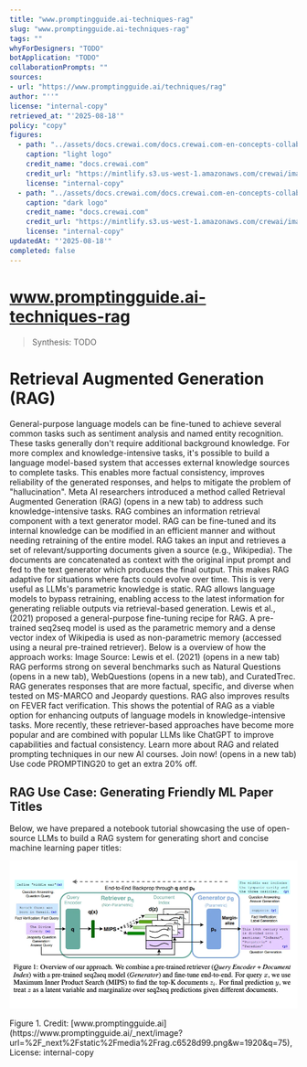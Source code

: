 ```yaml
---
title: "www.promptingguide.ai-techniques-rag"
slug: "www.promptingguide.ai-techniques-rag"
tags: ""
whyForDesigners: "TODO"
botApplication: "TODO"
collaborationPrompts: ""
sources:
- url: "https://www.promptingguide.ai/techniques/rag"
author: "''"
license: "internal-copy"
retrieved_at: "'2025-08-18'"
policy: "copy"
figures:
  - path: "../assets/docs.crewai.com/docs.crewai.com-en-concepts-collaboration/71bc45159c09.webp"
    caption: "light logo"
    credit_name: "docs.crewai.com"
    credit_url: "https://mintlify.s3.us-west-1.amazonaws.com/crewai/images/crew_only_logo.png"
    license: "internal-copy"
  - path: "../assets/docs.crewai.com/docs.crewai.com-en-concepts-collaboration/71bc45159c09.webp"
    caption: "dark logo"
    credit_name: "docs.crewai.com"
    credit_url: "https://mintlify.s3.us-west-1.amazonaws.com/crewai/images/crew_only_logo.png"
    license: "internal-copy"
updatedAt: "'2025-08-18'"
completed: false
---
```


# www.promptingguide.ai-techniques-rag

> Synthesis: TODO

# Retrieval Augmented Generation (RAG)
General-purpose language models can be fine-tuned to achieve several common tasks such as sentiment analysis and named entity recognition. These tasks generally don't require additional background knowledge.
For more complex and knowledge-intensive tasks, it's possible to build a language model-based system that accesses external knowledge sources to complete tasks. This enables more factual consistency, improves reliability of the generated responses, and helps to mitigate the problem of "hallucination".
Meta AI researchers introduced a method called Retrieval Augmented Generation (RAG) (opens in a new tab) to address such knowledge-intensive tasks. RAG combines an information retrieval component with a text generator model. RAG can be fine-tuned and its internal knowledge can be modified in an efficient manner and without needing retraining of the entire model.
RAG takes an input and retrieves a set of relevant/supporting documents given a source (e.g., Wikipedia). The documents are concatenated as context with the original input prompt and fed to the text generator which produces the final output. This makes RAG adaptive for situations where facts could evolve over time. This is very useful as LLMs's parametric knowledge is static. RAG allows language models to bypass retraining, enabling access to the latest information for generating reliable outputs via retrieval-based generation.
Lewis et al., (2021) proposed a general-purpose fine-tuning recipe for RAG. A pre-trained seq2seq model is used as the parametric memory and a dense vector index of Wikipedia is used as non-parametric memory (accessed using a neural pre-trained retriever). Below is a overview of how the approach works:
Image Source: Lewis et el. (2021) (opens in a new tab)
RAG performs strong on several benchmarks such as Natural Questions (opens in a new tab), WebQuestions (opens in a new tab), and CuratedTrec. RAG generates responses that are more factual, specific, and diverse when tested on MS-MARCO and Jeopardy questions. RAG also improves results on FEVER fact verification.
This shows the potential of RAG as a viable option for enhancing outputs of language models in knowledge-intensive tasks.
More recently, these retriever-based approaches have become more popular and are combined with popular LLMs like ChatGPT to improve capabilities and factual consistency.
Learn more about RAG and related prompting techniques in our new AI courses. Join now! (opens in a new tab) Use code PROMPTING20 to get an extra 20% off.
## RAG Use Case: Generating Friendly ML Paper Titles
Below, we have prepared a notebook tutorial showcasing the use of open-source LLMs to build a RAG system for generating short and concise machine learning paper titles:

![RAG](../assets/www.promptingguide.ai/www.promptingguide.ai-techniques-rag/73a4ad1da062.webp)
<figcaption>Figure 1. Credit: [www.promptingguide.ai](https://www.promptingguide.ai/_next/image?url=%2F_next%2Fstatic%2Fmedia%2Frag.c6528d99.png&w=1920&q=75), License: internal-copy</figcaption>
